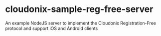 # cloudonix-sample-reg-free-server
An example NodeJS server to implement the Cloudonix Registration-Free protocol and support iOS and Android clients
